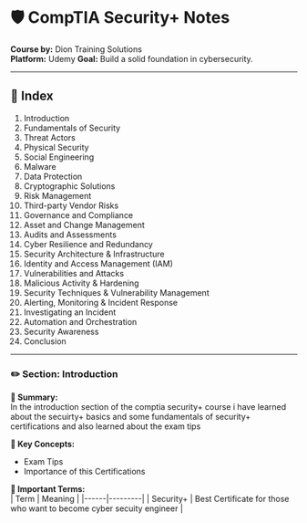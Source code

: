 # 🛡️ CompTIA Security+ Notes  
**Course by:** Dion Training Solutions  
**Platform:** Udemy 
**Goal:** Build a solid foundation in cybersecurity.


---

## 📘 Index

1. Introduction  
2. Fundamentals of Security  
3. Threat Actors  
4. Physical Security  
5. Social Engineering  
6. Malware  
7. Data Protection  
8. Cryptographic Solutions  
9. Risk Management  
10. Third-party Vendor Risks  
11. Governance and Compliance  
12. Asset and Change Management  
13. Audits and Assessments  
14. Cyber Resilience and Redundancy  
15. Security Architecture & Infrastructure  
16. Identity and Access Management (IAM)  
17. Vulnerabilities and Attacks  
18. Malicious Activity & Hardening  
19. Security Techniques & Vulnerability Management  
20. Alerting, Monitoring & Incident Response  
21. Investigating an Incident  
22. Automation and Orchestration  
23. Security Awareness  
24. Conclusion

---
### ✏️ Section: Introduction

**📌 Summary:**  
In the introduction section of the comptia security+ course i have learned about the secuirty+ basics and some fundamentals of security+ certifications and also learned about the exam tips 

**🧠 Key Concepts:**  
- Exam Tips
- Importance of this Certifications 

**🔑 Important Terms:**  
| Term | Meaning |
|------|---------|
|   Security+   |    Best Certificate for those who want to become cyber secuity engineer     |



